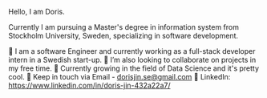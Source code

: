 Hello, I am Doris.

Currently I am pursuing a Master's degree in information system from Stockholm University, Sweden, specializing in software development.

🔭 I am a software Engineer and currently working as a full-stack developer intern in a Swedish start-up. 
👯 I’m also looking to collaborate on projects in my free time.
🌱 Currently growing in the field of Data Science and it's pretty cool.
💬 Keep in touch via Email - dorisjin.se@gmail.com
🤝 LinkedIn: https://www.linkedin.com/in/doris-jin-432a22a7/


